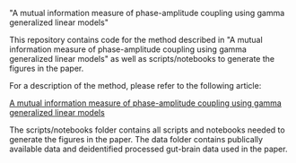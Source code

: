 "A mutual information measure of phase-amplitude coupling using gamma generalized linear models" 

This repository contains code for the method described in "A mutual information measure of phase-amplitude coupling using gamma generalized linear models" as well as scripts/notebooks to generate the figures in the paper.

For a description of the method, please refer to the following article:

[A mutual information measure of phase-amplitude coupling using gamma generalized linear models](https://www.frontiersin.org/journals/computational-neuroscience/articles/10.3389/fncom.2024.1392655/full) 

The scripts/notebooks folder contains all scripts and notebooks needed to generate the figures in the paper. The data folder contains publically available data and deidentified processed gut-brain data used in the paper.